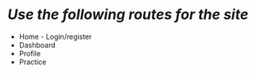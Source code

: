 # *Use the following routes for the site*


* Home - Login/register
* Dashboard
* Profile
* Practice
